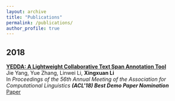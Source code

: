 ```yaml
---
layout: archive
title: "Publications"
permalink: /publications/
author_profile: true
---
```


## 2018

**[YEDDA: A Lightweight Collaborative Text Span Annotation Tool](https://www.aclweb.org/anthology/P18-4006/)** <br>
Jie Yang, Yue Zhang, Linwei Li, **Xingxuan Li** <br>
In _Proceedings of the 56th Annual Meeting of the Association for Computational Linguistics **(ACL'18) Best Demo Paper Nomination**_ <br>
[Paper](http://xingxuanli.github.io/files/2018-07-15-acl-yedda.pdf)

